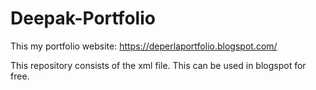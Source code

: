 # Deepak-Portfolio

This my portfolio website: https://deperlaportfolio.blogspot.com/

This repository consists of the xml file. This can be used in blogspot for free.
